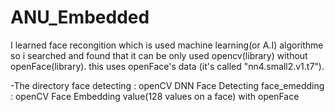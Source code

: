 # ANU_Embedded
I learned face recongition which is used machine learning(or A.I) algorithme
so i searched and found that it can be only used opencv(library) without openFace(library).
this uses openFace's data (it's called "nn4.small2.v1.t7").


-The directory
face detecting : openCV DNN Face Detecting
face_emedding  : openCV Face Embedding value(128 values on a face) with openFace

